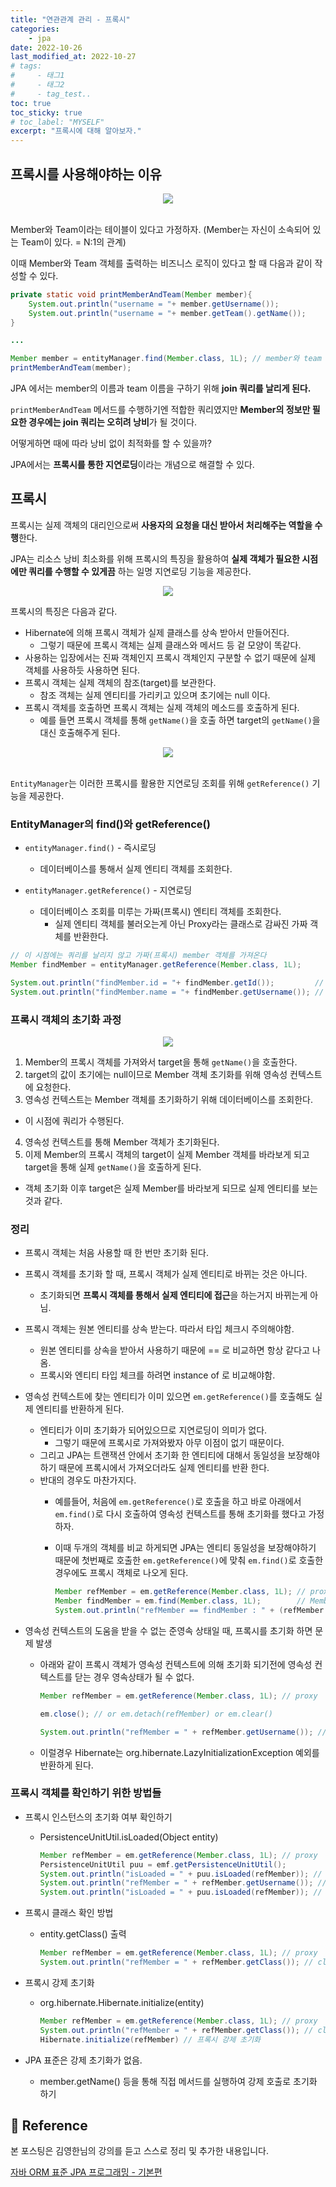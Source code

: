 ```yaml
---
title: "연관관계 관리 - 프록시"
categories: 
    - jpa
date: 2022-10-26
last_modified_at: 2022-10-27
# tags:
#     - 태그1
#     - 태그2
#     - tag_test..
toc: true
toc_sticky: true
# toc_label: "MYSELF"
excerpt: "프록시에 대해 알아보자."
---
```


## 프록시를 사용해야하는 이유

<center><img src="https://user-images.githubusercontent.com/36228833/198076062-13069e79-a6d5-4114-abb6-13c43f246e1f.png"></center><br/>

Member와 Team이라는 테이블이 있다고 가정하자. (Member는 자신이 소속되어 있는 Team이 있다. = N:1의 관계)

이때 Member와 Team 객체를 출력하는 비즈니스 로직이 있다고 할 때 다음과 같이 작성할 수 있다.

```java
private static void printMemberAndTeam(Member member){
    System.out.println("username = "+ member.getUsername());
    System.out.println("username = "+ member.getTeam().getName());
}

...

Member member = entityManager.find(Member.class, 1L); // member와 team 조회 join 쿼리 수행
printMemberAndTeam(member);
```

JPA 에서는 member의 이름과 team 이름을 구하기 위해 **join 쿼리를 날리게 된다.**

`printMemberAndTeam` 메서드를 수행하기엔 적합한 쿼리였지만 **Member의 정보만 필요한 경우에는 join 쿼리는 오히려 낭비**가 될 것이다.

어떻게하면 때에 따라 낭비 없이 최적화를 할 수 있을까?

JPA에서는 **프록시를 통한 지연로딩**이라는 개념으로 해결할 수 있다.

## 프록시

프록시는 실제 객체의 대리인으로써 **사용자의 요청을 대신 받아서 처리해주는 역할을 수행**한다. 

JPA는 리소스 낭비 최소화를 위해 프록시의 특징을 활용하여 **실제 객체가 필요한 시점에만 쿼리를 수행할 수 있게끔** 하는 일명 지연로딩 기능을 제공한다.

<center><img src="https://user-images.githubusercontent.com/36228833/198076294-167f710c-2992-4e06-a1f0-a630c31c45e1.png"></center>

프록시의 특징은 다음과 같다.

- Hibernate에 의해 프록시 객체가 실제 클래스를 상속 받아서 만들어진다.
  - 그렇기 때문에 프록시 객체는 실제 클래스와 메서드 등 겉 모양이 똑같다.
- 사용하는 입장에서는 진짜 객체인지 프록시 객체인지 구분할 수 없기 때문에 실제 객체를 사용하듯 사용하면 된다.
- 프록시 객체는 실제 객체의 참조(target)를 보관한다.
  - 참조 객체는 실제 엔티티를 가리키고 있으며 초기에는 null 이다.
- 프록시 객체를 호출하면 프록시 객체는 실제 객체의 메소드를 호출하게 된다.
  - 예를 들면 프록시 객체를 통해 `getName()`을 호출 하면 target의 `getName()`을 대신 호출해주게 된다.

<center><img src="https://user-images.githubusercontent.com/36228833/198076398-bff2b927-c21a-421c-8206-d555c8d6b586.png"></center>
<br/>

`EntityManager`는 이러한 프록시를 활용한 지연로딩 조회를 위해 `getReference()` 기능을 제공한다.

### EntityManager의 find()와 getReference()
- `entityManager.find()` - 즉시로딩
  - 데이터베이스를 통해서 실제 엔티티 객체를 조회한다.

- `entityManager.getReference()` - 지연로딩
  - 데이터베이스 조회를 미루는 가짜(프록시) 엔티티 객체를 조회한다.
    - 실제 엔티티 객체를 불러오는게 아닌 Proxy라는 클래스로 감싸진 가짜 객체를 반환한다.<br/>

```java
// 이 시점에는 쿼리를 날리지 않고 가짜(프록시) member 객체를 가져온다
Member findMember = entityManager.getReference(Member.class, 1L);

System.out.println("findMember.id = "+ findMember.getId());         // getId() 값은 이미 알고 있으므로 쿼리가 수행되지 않는다.
System.out.println("findMember.name = "+ findMember.getUsername()); // member의 username은 데이터베이스에서 가져와야 하므로 해당 시점에 쿼리를 수행하여 값을 가져온다.
```

### 프록시 객체의 초기화 과정
<center><img src="https://user-images.githubusercontent.com/36228833/198076541-e1f5dc79-32ee-4258-9b47-5002ac0bc850.png"></center>

1. Member의 프록시 객체를 가져와서 target을 통해 `getName()`을 호출한다.
2. target의 값이 초기에는 null이므로 Member 객체 초기화를 위해 영속성 컨텍스트에 요청한다.
3. 영속성 컨텍스트는 Member 객체를 초기화하기 위해 데이터베이스를 조회한다.
  - 이 시점에 쿼리가 수행된다.
4. 영속성 컨텍스트를 통해 Member 객체가 초기화된다.
5. 이제 Member의 프록시 객체의 target이 실제 Member 객체를 바라보게 되고 target을 통해 실제 `getName()`을 호출하게 된다.
  - 객체 초기화 이후 target은 실제 Member를 바라보게 되므로 실제 엔티티를 보는것과 같다.

### 정리
- 프록시 객체는 처음 사용할 때 한 번만 초기화 된다.<br/>

- 프록시 객체를 초기화 할 때, 프록시 객체가 실제 엔티티로 바뀌는 것은 아니다.
  - 초기화되면 **프록시 객체를 통해서 실제 엔티티에 접근**을 하는거지 바뀌는게 아님.<br/>

- 프록시 객체는 원본 엔티티를 상속 받는다. 따라서 타입 체크시 주의해야함. 
  - 원본 엔티티를 상속을 받아서 사용하기 때문에 == 로 비교하면 항상 같다고 나옴.
  - 프록시와 엔티티 타입 체크를 하려면 instance of 로 비교해야함.<br/>

- 영속성 컨텍스트에 찾는 엔티티가 이미 있으면 `em.getReference()`를 호출해도 실제 엔티티를 반환하게 된다.
  - 엔티티가 이미 초기화가 되어있으므로 지연로딩이 의미가 없다.
    - 그렇기 때문에 프록시로 가져와봤자 아무 이점이 없기 때문이다.
  - 그리고 JPA는 트랜잭션 안에서 초기화 한 엔티티에 대해서 동일성을 보장해야 하기 때문에 프록시에서 가져오더라도 실제 엔티티를 반환 한다.
  - 반대의 경우도 마찬가지다.
    - 예를들어, 처음에 `em.getReference()`로 호출을 하고 바로 아래에서 `em.find()`로 다시 호출하여 영속성 컨텍스트를 통해 초기화를 했다고 가정하자.
    - 이때 두개의 객체를 비교 하게되면 JPA는 엔티티 동일성을 보장해야하기 때문에 첫번째로 호출한 `em.getReference()`에 맞춰 `em.find()`로 호출한 경우에도 프록시 객체로 나오게 된다.<br/>

      ```java
      Member refMember = em.getReference(Member.class, 1L); // proxy
      Member findMember = em.find(Member.class, 1L);        // Member
      System.out.println("refMember == findMember : " + (refMember == findMember)) // true
      ```

- 영속성 컨텍스트의 도움을 받을 수 없는 준영속 상태일 때, 프록시를 초기화 하면 문제 발생
  - 아래와 같이 프록시 객체가 영속성 컨텍스트에 의해 초기화 되기전에 영속성 컨텍스트를 닫는 경우 영속상태가 될 수 없다.<br/>

    ```java
    Member refMember = em.getReference(Member.class, 1L); // proxy

    em.close(); // or em.detach(refMember) or em.clear()

    System.out.println("refMember = " + refMember.getUsername()); // org.hibernate.LazyInitializationException caused!
    ```

  - 이럴경우 Hibernate는 org.hibernate.LazyInitializationException 예외를 반환하게 된다.

### 프록시 객체를 확인하기 위한 방법들
- 프록시 인스턴스의 초기화 여부 확인하기
  - PersistenceUnitUtil.isLoaded(Object entity)<br/>

    ```java
    Member refMember = em.getReference(Member.class, 1L); // proxy
    PersistenceUnitUtil puu = emf.getPersistenceUnitUtil();
    System.out.println("isLoaded = " + puu.isLoaded(refMember)); // false
    System.out.println("refMember = " + refMember.getUsername()); // 프록시 초기화
    System.out.println("isLoaded = " + puu.isLoaded(refMember)); // true
    ```

- 프록시 클래스 확인 방법
  - entity.getClass() 출력 <br/>

    ```java
    Member refMember = em.getReference(Member.class, 1L); // proxy
    System.out.println("refMember = " + refMember.getClass()); // class jpa.Member$HibernateProxy$...
    ```

- 프록시 강제 초기화
  - org.hibernate.Hibernate.initialize(entity)<br/>

    ```java
    Member refMember = em.getReference(Member.class, 1L); // proxy
    System.out.println("refMember = " + refMember.getClass()); // class jpa.Member$HibernateProxy$...
    Hibernate.initialize(refMember) // 프록시 강제 초기화
    ```

- JPA 표준은 강제 초기화가 없음.
  - member.getName() 등을 통해 직접 메서드를 실행하여 강제 호출로 초기화 하기

## 📣 Reference
본 포스팅은 김영한님의 강의를 듣고 스스로 정리 및 추가한 내용입니다.

[자바 ORM 표준 JPA 프로그래밍 - 기본편](https://www.inflearn.com/course/ORM-JPA-Basic/dashboard)<br/>
